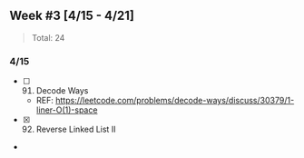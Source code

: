 ## Week #3 [4/15 - 4/21]

> Total: 24

### 4/15

* [ ] 91. Decode Ways

  * REF: https://leetcode.com/problems/decode-ways/discuss/30379/1-liner-O(1)-space

* [x] 92. Reverse Linked List II

* 
